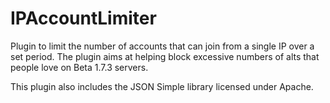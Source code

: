 # IPAccountLimiter
Plugin to limit the number of accounts that can join from a single IP over a set period. The plugin aims at helping block excessive numbers of alts that people love on Beta 1.7.3 servers.


This plugin also includes the JSON Simple library licensed under Apache.
